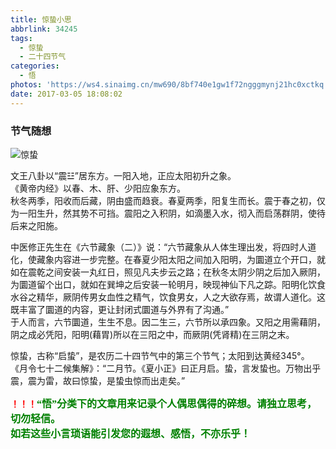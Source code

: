 ```yaml
---
title: 惊蛰小思
abbrlink: 34245
tags:
  - 惊蛰
  - 二十四节气
categories:
  - 悟
photos: 'https://ws4.sinaimg.cn/mw690/8bf740e1gw1f72ngggmynj21hc0xctkq.jpg'
date: 2017-03-05 18:08:02
---
```

### 节气随想

![惊蛰](https://ws4.sinaimg.cn/mw690/8bf740e1gw1f72ngggmynj21hc0xctkq.jpg)

文王八卦以“震☳”居东方。一阳入地，正应太阳初升之象。  
《黄帝内经》以春、木、肝、少阳应象东方。  
秋冬两季，阳收而后藏，阴由盛而趋衰。春夏两季，阳复生而长。震于春之初，仅为一阳生升，然其势不可挡。震阳之入积阴，如滴墨入水，彻入而启荡群阴，使待后来之阳施。  

中医修正先生在《六节藏象（二）》说：“六节藏象从人体生理出发，将四时人道化，使藏象内容进一步完整。在春夏少阳太阳之间加入阳明，为圜道立个开口，就如在震乾之间安装一丸红日，照见凡夫步云之路；在秋冬太阴少阴之后加入厥阴，为圜道留个出口，就如在巽坤之后安装一轮明月，映现神仙下凡之踪。阳明化饮食水谷之精华，厥阴传男女血性之精气，饮食男女，人之大欲存焉，故谓人道化。这既丰富了圜道的内容，更让封闭式圜道与外界有了沟通。”  
于人而言，六节圜道，生生不息。因二生三，六节所以承四象。又阳之用需藉阴，阴之成必凭阳，阳明(藉胃)所以在三阳之中，而厥阴(凭肾精)在三阴之末。  

惊蛰，古称“启蛰”，是农历二十四节气中的第三个节气；太阳到达黄经345°。  
《月令七十二候集解》：“二月节。《夏小正》曰正月启。蛰，言发蛰也。万物出乎震，震为雷，故曰惊蛰，是蛰虫惊而出走矣。”  


**<font color=red>！！！</font><font color=green face=微软雅黑 size=3>“悟”分类下的文章用来记录个人偶思偶得的碎想。请独立思考，切勿轻信。  
如若这些小言琐语能引发您的遐想、感悟，不亦乐乎！</font>**